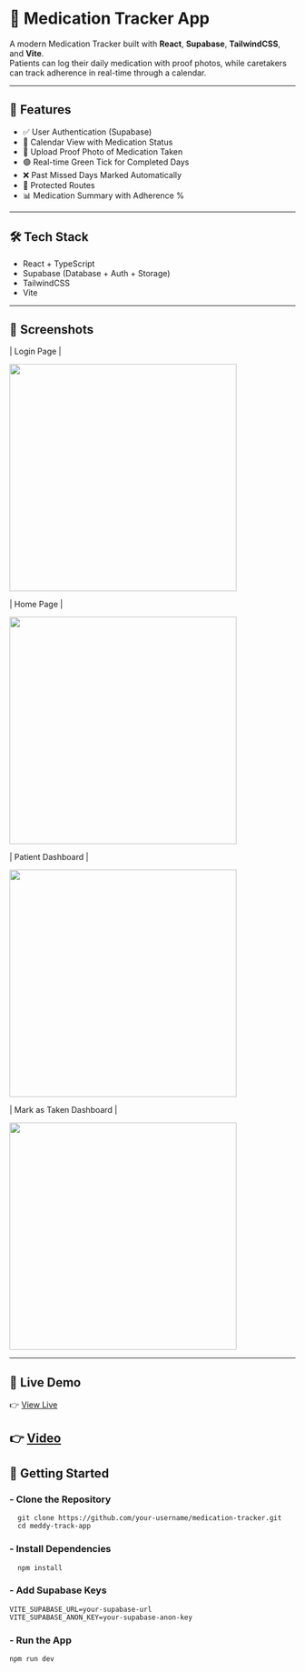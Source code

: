 # 💊 Medication Tracker App

A modern Medication Tracker built with **React**, **Supabase**, **TailwindCSS**, and **Vite**.  
Patients can log their daily medication with proof photos, while caretakers can track adherence in real-time through a calendar.

---

## 🚀 Features

- ✅ User Authentication (Supabase)
- 📅 Calendar View with Medication Status
- 📸 Upload Proof Photo of Medication Taken
- 🟢 Real-time Green Tick for Completed Days
- ❌ Past Missed Days Marked Automatically
- 🔐 Protected Routes
- 📊 Medication Summary with Adherence %

---

## 🛠 Tech Stack

- React + TypeScript
- Supabase (Database + Auth + Storage)
- TailwindCSS
- Vite

---

## 📸 Screenshots

| Login Page |

<img src = "https://res.cloudinary.com/diejm0elz/image/upload/v1752254371/Bildschirmfoto_2025-07-11_um_22.46.41_dk8h00.png" width= 400 />

| Home Page |

<img src = "https://res.cloudinary.com/diejm0elz/image/upload/v1752254372/Bildschirmfoto_2025-07-11_um_22.47.26_mgh2sp.png" width= 400 />

| Patient Dashboard |

<img src = "https://res.cloudinary.com/diejm0elz/image/upload/v1752254371/Bildschirmfoto_2025-07-11_um_22.48.30_b1uukp.png" width= 400 />

| Mark as Taken Dashboard |

<img src = "https://res.cloudinary.com/diejm0elz/image/upload/v1752254371/Bildschirmfoto_2025-07-11_um_22.48.54_digyxv.png" width= 400 />


---

## 🔗 Live Demo

👉 [View Live](https://med-track-arun.netlify.app)  

👉 [Video](https://drive.google.com/file/d/10Prx6CagOEvjQAdUN64OXDfKlQL1HdL8/view?usp=sharing)  
---

## 📝 Getting Started

### - Clone the Repository
      git clone https://github.com/your-username/medication-tracker.git
      cd meddy-track-app
### - Install Dependencies
      npm install
### - Add Supabase Keys

    VITE_SUPABASE_URL=your-supabase-url
    VITE_SUPABASE_ANON_KEY=your-supabase-anon-key
### - Run the App
    npm run dev
